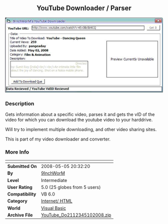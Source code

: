 ﻿<div align="center">

## YouTube Downloader / Parser

<img src="PIC20085102235401911.JPG">
</div>

### Description

Gets information about a specific video, parses it and gets the vID of the video for which you can download the youtube video to your harddrive.

Will try to implement multiple downloading, and other video sharing sites.

This is part of my video downloader and converter.
 
### More Info
 


<span>             |<span>
---                |---
**Submitted On**   |2008-05-05 20:32:20
**By**             |[9InchWorM](https://github.com/Planet-Source-Code/PSCIndex/blob/master/ByAuthor/9inchworm.md)
**Level**          |Intermediate
**User Rating**    |5.0 (25 globes from 5 users)
**Compatibility**  |VB 6\.0
**Category**       |[Internet/ HTML](https://github.com/Planet-Source-Code/PSCIndex/blob/master/ByCategory/internet-html__1-34.md)
**World**          |[Visual Basic](https://github.com/Planet-Source-Code/PSCIndex/blob/master/ByWorld/visual-basic.md)
**Archive File**   |[YouTube\_Do2112345102008\.zip](https://github.com/Planet-Source-Code/9inchworm-youtube-downloader-parser__1-70514/archive/master.zip)








